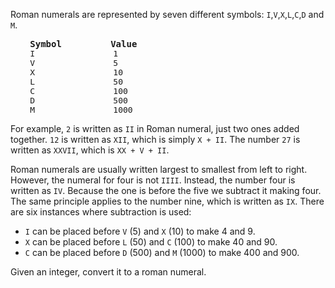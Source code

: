 Roman numerals are represented by seven different symbols: `I`,`V`,`X`,`L`,`C`,`D` and `M`.

<pre style="padding-left:0;font-size: 13px;">
    <b style="font-size: 14px;">Symbol</b>          <b style="font-size: 14px;">Value</b>
    I                1
    V                5
    X                10
    L                50
    C                100
    D                500
    M                1000
</pre>

For example, `2` is written as `II` in Roman numeral, just
two ones added together. `12` is written as `XII`, 
which is simply `X + II`. 
The number `27` is written as `XXVII`, which is `XX + V + II`.

Roman numerals are usually written largest to 
smallest from left to right. 
However, the numeral for four is not `IIII`. 
Instead, the number four is written as `IV`. 
Because the one is before the five we subtract it
making four. The same principle applies to the number 
nine, which is written as `IX`. 
There are six instances where subtraction is used:


* `I` can be placed before `V` (5) and `X` (10) to make 4 and 9.
* `X` can be placed before `L` (50) and `C` (100) to make 40 and 90.
* `C` can be placed before `D` (500) and `M` (1000) to make 400 and 900.

Given an integer, convert it to a roman numeral.